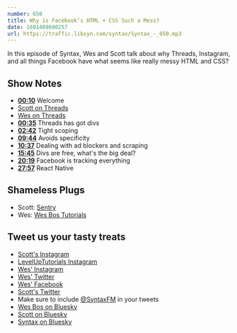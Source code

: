 ```yaml
---
number: 650
title: Why is Facebook’s HTML + CSS Such a Mess?
date: 1691409600257
url: https://traffic.libsyn.com/syntax/Syntax_-_650.mp3
---
```


In this episode of Syntax, Wes and Scott talk about why Threads, Instagram, and all things Facebook have what seems like really messy HTML and CSS?

## Show Notes

* **[00:10](#t=00:10)** Welcome
* [Scott on Threads](https://www.threads.net/@stolinski)
* [Wes on Threads](https://www.threads.net/@wesbos)
* **[00:35](#t=00:35)** Threads has got divs
* **[02:42](#t=02:42)** Tight scoping
* **[09:44](#t=09:44)** Avoids specificity
* **[10:37](#t=10:37)** Dealing with ad blockers and scraping
* **[15:45](#t=15:45)** Divs are free, what's the big deal?
* **[20:19](#t=20:19)** Facebook is tracking everything
* **[27:57](#t=27:57)** React Native

## Shameless Plugs

* Scott: [Sentry](https://sentry.io)
* Wes: [Wes Bos Tutorials](https://wesbos.com/courses)

## Tweet us your tasty treats

* [Scott's Instagram](https://www.instagram.com/stolinski/)
* [LevelUpTutorials Instagram](https://www.instagram.com/LevelUpTutorials/)
* [Wes' Instagram](https://www.instagram.com/wesbos/)
* [Wes' Twitter](https://twitter.com/wesbos)
* [Wes' Facebook](https://www.facebook.com/wesbos.developer)
* [Scott's Twitter](https://twitter.com/stolinski)
* Make sure to include [@SyntaxFM](https://twitter.com/SyntaxFM) in your tweets
* [Wes Bos on Bluesky](https://bsky.app/profile/wesbos.com)
* [Scott on Bluesky](https://bsky.app/profile/tolin.ski)
* [Syntax on Bluesky](https://bsky.app/profile/syntax.fm)

